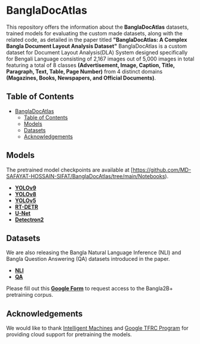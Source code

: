 # BanglaDocAtlas

This repository offers the information about the **BanglaDocAtlas** datasets, trained models for evaluating the custom made datasets, along with the related code, as detailed in the paper titled **"BanglaDocAtlas: A Complex Bangla Document Layout Analysis Dataset"**
BanglaDocAtlas is a custom dataset for Document Layout Analysis(DLA) System designed specifically for Bengali Language consisting of 2,167 images out of 5,000 images in total featuring a total of 8 classes **(Advertisement, Image, Caption, Title, Paragraph, Text, Table, Page Number)** from 4 distinct domains **(Magazines, Books, Newspapers, and Official Documents)**.

## Table of Contents

- [BanglaDocAtlas](#BanglaDocAtlas)
  - [Table of Contents](#table-of-contents)
  - [Models](#models)
  - [Datasets](#datasets)
  - [Acknowledgements](#acknowledgements)

## Models

The pretrained model checkpoints are available at [https://github.com/MD-SAFAYAT-HOSSAIN-SIFAT/BanglaDocAtlas/tree/main/Notebooks).

- [**YOLOv9**](https://github.com/MD-SAFAYAT-HOSSAIN-SIFAT/BanglaDocAtlas/blob/main/Notebooks/YOLO/V9/yolov9-fydp-document-layout-analysis.ipynb)
- [**YOLOv8**](https://github.com/MD-SAFAYAT-HOSSAIN-SIFAT/BanglaDocAtlas/blob/main/Notebooks/YOLO/V8/yolov8-fydp-document-layout-analysis.ipynb)
- [**YOLOv5**](https://github.com/MD-SAFAYAT-HOSSAIN-SIFAT/BanglaDocAtlas/blob/main/Notebooks/YOLO/V5/yolov5-fydp-document-layout-analysis.ipynb)
- [**RT-DETR**](https://github.com/MD-SAFAYAT-HOSSAIN-SIFAT/BanglaDocAtlas/blob/main/Notebooks/RT-DETR/rt-detr-fydp-document-layout-analysis.ipynb)
- [**U-Net**](https://github.com/MD-SAFAYAT-HOSSAIN-SIFAT/BanglaDocAtlas/blob/main/Notebooks/U_NET/u-net-document-layout-analysis.ipynb)
- [**Detectron2**](https://github.com/MD-SAFAYAT-HOSSAIN-SIFAT/BanglaDocAtlas/blob/main/Notebooks/DETECTRON2/detectron2-fydp-document-layout-analysis.ipynb)


## Datasets

We are also releasing the Bangla Natural Language Inference (NLI) and Bangla Question Answering (QA) datasets introduced in the paper. 
- [**NLI**](https://huggingface.co/datasets/csebuetnlp/xnli_bn)
- [**QA**](https://huggingface.co/datasets/csebuetnlp/squad_bn)

Please fill out this [**Google Form**](https://forms.gle/qiEW8f7i6Bw3FmmQA) to request access to the Bangla2B+ pretraining corpus. 
  
## Acknowledgements

We would like to thank [Intelligent Machines](https://bd.linkedin.com/company/intelligentmachines) and [Google TFRC Program](https://sites.research.google/trc/) for providing cloud support for pretraining the models.

